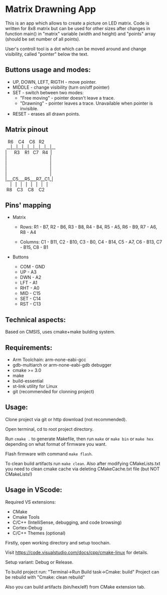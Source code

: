 # Matrix Drawning App

This is an app which allows to create a picture on LED matrix. Code is written for 8x8 matrix but can be used for other sizes after changes in function main() in "matrix" variable (width and height) and "points" array (should be set number of all points).

User's controll tool is a dot which can be moved around and change visibility, called "pointer" below the text. 

## Buttons usage and modes:

* UP, DOWN, LEFT, RIGTH - move pointer.
* MIDDLE - change visibility (turn on/off pointer)
* SET - switch between two modes:
  * "Free moving" - pointer doesn't leave a trace.
  * "Drawning" - pointer leaves a trace. Unavailable when pointer is invisible.
* RESET - erases all drawn points.

## Matrix pinout

   &nbsp;&nbsp;R6&nbsp;&nbsp;&nbsp;&nbsp;C4&nbsp;&nbsp;&nbsp;&nbsp;C6&nbsp;&nbsp;&nbsp;R2  
  &nbsp;\_\_|\_\_|\_\_|\_\_|\_\_|\_\_|\_\_|\_\_|\_\_\
  |&nbsp;&nbsp;&nbsp;&nbsp;&nbsp;&nbsp;R3&nbsp;&nbsp;&nbsp;&nbsp;R1&nbsp;&nbsp;&nbsp;C7&nbsp;&nbsp;&nbsp;R4&nbsp;&nbsp;|\
  |&nbsp;&nbsp;&nbsp;&nbsp;&nbsp;&nbsp;&nbsp;&nbsp;&nbsp;&nbsp;&nbsp;&nbsp;&nbsp;&nbsp;&nbsp;&nbsp;&nbsp;&nbsp;&nbsp;&nbsp;&nbsp;&nbsp;&nbsp;&nbsp;&nbsp;&nbsp;&nbsp;&nbsp;&nbsp;&nbsp;&nbsp;&nbsp;&nbsp;&nbsp;&nbsp;|\
  |&nbsp;&nbsp;&nbsp;&nbsp;&nbsp;&nbsp;&nbsp;&nbsp;&nbsp;&nbsp;&nbsp;&nbsp;&nbsp;&nbsp;&nbsp;&nbsp;&nbsp;&nbsp;&nbsp;&nbsp;&nbsp;&nbsp;&nbsp;&nbsp;&nbsp;&nbsp;&nbsp;&nbsp;&nbsp;&nbsp;&nbsp;&nbsp;&nbsp;&nbsp;&nbsp;|\
  |&nbsp;&nbsp;&nbsp;&nbsp;&nbsp;&nbsp;&nbsp;&nbsp;&nbsp;&nbsp;&nbsp;&nbsp;&nbsp;&nbsp;&nbsp;&nbsp;&nbsp;&nbsp;&nbsp;&nbsp;&nbsp;&nbsp;&nbsp;&nbsp;&nbsp;&nbsp;&nbsp;&nbsp;&nbsp;&nbsp;&nbsp;&nbsp;&nbsp;&nbsp;&nbsp;|\
  |&nbsp;&nbsp;&nbsp;&nbsp;&nbsp;&nbsp;&nbsp;&nbsp;&nbsp;&nbsp;&nbsp;&nbsp;&nbsp;&nbsp;&nbsp;&nbsp;&nbsp;&nbsp;&nbsp;&nbsp;&nbsp;&nbsp;&nbsp;&nbsp;&nbsp;&nbsp;&nbsp;&nbsp;&nbsp;&nbsp;&nbsp;&nbsp;&nbsp;&nbsp;&nbsp;|\
  |\_\_\_C5\_\_\_R5\_\_\_R7\_\_C1\_|\
  &nbsp;&nbsp;&nbsp;&nbsp;|&nbsp;&nbsp;&nbsp;|&nbsp;&nbsp;&nbsp;|&nbsp;&nbsp;&nbsp;|&nbsp;&nbsp;&nbsp;|&nbsp;&nbsp;&nbsp;|&nbsp;&nbsp;&nbsp;|&nbsp;&nbsp;&nbsp;|\
  &nbsp;R8&nbsp;&nbsp;&nbsp;&nbsp;C3&nbsp;&nbsp;&nbsp;&nbsp;C8&nbsp;&nbsp;&nbsp;&nbsp;C2 

## Pins' mapping

* Matrix

  * Rows:     R1 - B7,   R2 - B6,  R3 - B8,  R4 - B4,
              R5 - A5,   R6 - B9,  R7 - A6,  R8 - A4
              
  * Columns:  C1 - B11,  C2 - B10, C3 - B0,  C4 - B14,
              C5 - A7,   C6 - B13, C7 - B15, C8 - B1
  
* Buttons
  * COM - GND
  * UP  - A3
  * DWN - A2
  * LFT - A1
  * RHT - A0
  * MID - C15
  * SET - C14
  * RST - C13

## Technical aspects:

Based on CMSIS, uses cmake+make bulding system.

## Requirements:
* Arm Toolchain: arm-none-eabi-gcc
* gdb-multiarch or arm-none-eabi-gdb debugger
* cmake >= 3.0
* make
* build-essential
* st-link utility for Linux
* git (recommended for clonning project)

## Usage:

Clone project via git or http download (not recommended).

Open terminal, cd to root project directory.

Run `cmake .` to generate Makefile, then run `make` or `make bin` or `make hex` depending on what format of firmware you want.

Flash firmware with command `make flash`.

To clean build artifacts run `make clean`. Also after modifying CMakeLists.txt you need to clean cmake cache via deleting CMakeCache.txt file (but NOT CMakeLists!)

## Usage in VScode:

Required VS extensions:
* CMake
* Cmake Tools
* C/C++ (IntelliSense, debugging, and code browsing)
* Cortex-Debug
* C/C++ Themes (optional)

Firstly, open working directory and setup toochain.

Visit https://code.visualstudio.com/docs/cpp/cmake-linux for details.

Setup variant: Debug or Release.

To build project run: "Terminal->Run Build task->Cmake: build"
Project can be rebuild with "Cmake: clean rebuild"

Also you can build artifacts (bin/hex/elf) from CMake extension tab.
